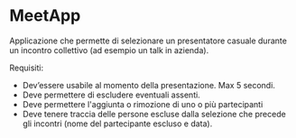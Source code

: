 # MeetApp

Applicazione che permette di selezionare un presentatore casuale durante un incontro collettivo (ad esempio un talk in azienda).

Requisiti:
* Dev’essere usabile al momento della presentazione. Max 5 secondi.
* Deve permettere di escludere eventuali assenti.
* Deve permettere l'aggiunta o rimozione di uno o più partecipanti
* Deve tenere traccia delle persone escluse dalla selezione che precede gli incontri (nome del partecipante escluso e data).
